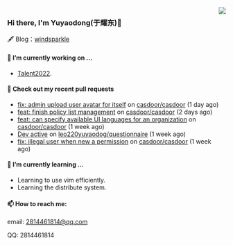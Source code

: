 <img align="right" src="https://github-readme-stats.vercel.app/api?username=leo220yuyaodog&show_icons=true&icon_color=805AD5&text_color=718096&bg_color=ffffff&hide_title=true" />

### Hi there, I'm Yuyaodong(于耀东)👋
🖋 Blog：[windsparkle](https://blog.windsparkle.top)
#### 🔭 I’m currently working on ...
- [Talent2022](https://github.com/casbin/Talent2022).

#### 🔨 Check out my recent pull requests

- [fix: admin upload user avatar for itself](https://github.com/casdoor/casdoor/pull/1323) on [casdoor/casdoor](https://github.com/casdoor/casdoor) (1 day ago)
- [feat: finish policy list management](https://github.com/casdoor/casdoor/pull/1317) on [casdoor/casdoor](https://github.com/casdoor/casdoor) (2 days ago)
- [feat: can specify available UI languages for an organization](https://github.com/casdoor/casdoor/pull/1306) on [casdoor/casdoor](https://github.com/casdoor/casdoor) (1 week ago)
- [Dev active](https://github.com/leo220yuyaodog/questionnaire/pull/24) on [leo220yuyaodog/questionnaire](https://github.com/leo220yuyaodog/questionnaire) (1 week ago)
- [fix: illegal user when new a permission](https://github.com/casdoor/casdoor/pull/1298) on [casdoor/casdoor](https://github.com/casdoor/casdoor) (1 week ago)

#### 🌱 I’m currently learning ...
- Learning to use vim efficiently.
- Learning the distribute system.

#### 📫 How to reach me:
email: 2814461814@qq.com

QQ: 2814461814
